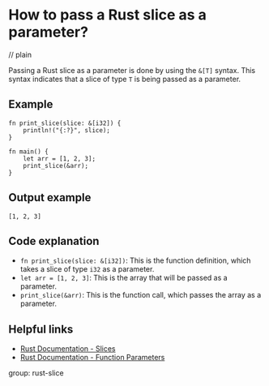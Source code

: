 # How to pass a Rust slice as a parameter?
// plain

Passing a Rust slice as a parameter is done by using the `&[T]` syntax. This syntax indicates that a slice of type `T` is being passed as a parameter.

## Example

```
fn print_slice(slice: &[i32]) {
    println!("{:?}", slice);
}

fn main() {
    let arr = [1, 2, 3];
    print_slice(&arr);
}
```
## Output example

```
[1, 2, 3]
```

## Code explanation

- `fn print_slice(slice: &[i32])`: This is the function definition, which takes a slice of type `i32` as a parameter.
- `let arr = [1, 2, 3]`: This is the array that will be passed as a parameter.
- `print_slice(&arr)`: This is the function call, which passes the array as a parameter.

## Helpful links
- [Rust Documentation - Slices](https://doc.rust-lang.org/book/ch04-03-slices.html)
- [Rust Documentation - Function Parameters](https://doc.rust-lang.org/book/ch03-03-how-functions-work.html#function-parameters)

group: rust-slice